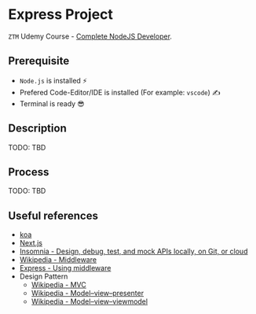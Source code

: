 # Express Project

`ZTM` Udemy Course - [Complete NodeJS Developer](https://www.udemy.com/course/complete-nodejs-developer-zero-to-mastery).

## Prerequisite

- `Node.js` is installed ⚡
- Prefered Code-Editor/IDE is installed (For example: `vscode`) ✍
- Terminal is ready 😎

## Description

TODO: TBD

## Process

TODO: TBD

## Useful references

- [koa](https://koajs.com/)
- [Next.js](https://nextjs.org/)
- [Insomnia - Design, debug, test, and mock APIs locally, on Git, or cloud](https://insomnia.rest/)
- [Wikipedia - Middleware](https://en.wikipedia.org/wiki/Middleware)
- [Express - Using middleware](https://expressjs.com/en/guide/using-middleware.html)
- Design Pattern
  - [Wikipedia - MVC](https://en.wikipedia.org/wiki/Model%E2%80%93view%E2%80%93controller)
  - [Wikipedia - Model–view–presenter](https://en.wikipedia.org/wiki/Model_View_Presenter)
  - [Wikipedia - Model–view–viewmodel](https://en.wikipedia.org/wiki/Model%E2%80%93view%E2%80%93viewmodel)
